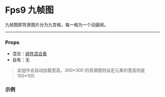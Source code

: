 # Fps9 九帧图

九帧图即背景图片分为九宫格，每一格为一个动画帧。

---

### Props

- 混合：[组件混合表](docs/components/mixins/Components.md)
- 自有：无

> 此组件会自动加载宽高，300\*300 的资源图则设定元素的宽高则是 100\*100

### 示例

<vuep template="#example" :options="{ theme: 'neo' }"></vuep>

<script v-pre type="text/x-template" id="example">
<template>
  <a-section w="250px" h="200px" bg-c="#ddd">
    <a-fps9 bg-i="https://wxflag.afunapp.com/FpagBCGZiUnR32O_DD1Bj3055Lan"></a-fps9>
    <a-fps9 w="50px" h="50px" bg-i="https://wxflag.afunapp.com/FpagBCGZiUnR32O_DD1Bj3055Lan"></a-fps9>
  </a-section>
</template>

<script>
  export default {}
</script>
</script>
